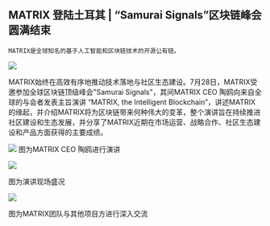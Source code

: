 ## MATRIX 登陆土耳其 | “Samurai Signals”区块链峰会圆满结束


    MATRIX是全球知名的基于人工智能和区块链技术的开源公有链。


![](https://i.imgur.com/N3cQNEP.jpg)

MATRIX始终在高效有序地推动技术落地与社区生态建设。7月28日，MATRIX受邀参加全球区块链顶级峰会"Samurai Signals"，其间MATRIX CEO 陶鸥向来自全球的与会者发表主旨演讲 “MATRIX, the Intelligent Blockchain”，讲述MATRIX的缘起，并介绍MATRIX将为区块链带来何种伟大的变革，整个演讲旨在持续推进社区建设和生态发展，并分享了MATRIX近期在市场运营、战略合作、社区生态建设和产品方面获得的主要成绩。


![](https://i.imgur.com/SrAC8uT.jpg)
图为MATRIX CEO 陶鸥进行演讲

![](https://i.imgur.com/MASpruZ.jpg)


图为演讲现场盛况

![](https://i.imgur.com/TjTCGiD.jpg)

图为MATRIX团队与其他项目方进行深入交流